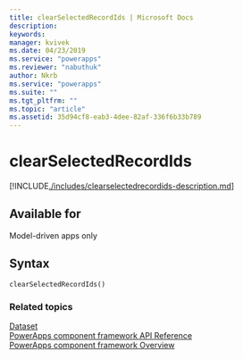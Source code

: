 ```yaml
---
title: clearSelectedRecordIds | Microsoft Docs
description: 
keywords:
manager: kvivek
ms.date: 04/23/2019
ms.service: "powerapps"
ms.reviewer: "nabuthuk"
author: Nkrb
ms.service: "powerapps"
ms.suite: ""
ms.tgt_pltfrm: ""
ms.topic: "article"
ms.assetid: 35d94cf8-eab3-4dee-82af-336f6b33b789
---
```


# clearSelectedRecordIds

[!INCLUDE[./includes/clearselectedrecordids-description.md](./includes/clearselectedrecordids-description.md)]

## Available for 

Model-driven apps only

## Syntax

`clearSelectedRecordIds()`


### Related topics

[Dataset](../dataset.md)<br/>
[PowerApps component framework API Reference](../../reference/index.md)<br/>
[PowerApps component framework Overview](../../overview.md)